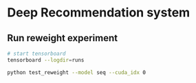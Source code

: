 # Deep Recommendation system

## Run reweight experiment

```bash
# start tensorboard
tensorboard --logdir=runs

python test_reweight --model seq --cuda_idx 0
```